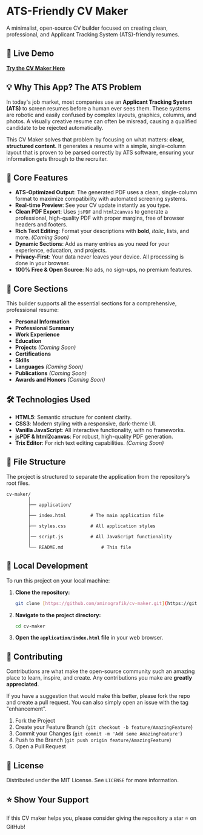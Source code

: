 # ATS-Friendly CV Maker

A minimalist, open-source CV builder focused on creating clean, professional, and Applicant Tracking System (ATS)-friendly resumes.

## 🚀 Live Demo

**[Try the CV Maker Here](https://aminografik.github.io/cv-maker/application/)**

## 💡 Why This App? The ATS Problem

In today's job market, most companies use an **Applicant Tracking System (ATS)** to screen resumes before a human ever sees them. These systems are robotic and easily confused by complex layouts, graphics, columns, and photos. A visually creative resume can often be misread, causing a qualified candidate to be rejected automatically.

This CV Maker solves that problem by focusing on what matters: **clear, structured content.** It generates a resume with a simple, single-column layout that is proven to be parsed correctly by ATS software, ensuring your information gets through to the recruiter.

## 🌟 Core Features

-   **ATS-Optimized Output**: The generated PDF uses a clean, single-column format to maximize compatibility with automated screening systems.
-   **Real-time Preview**: See your CV update instantly as you type.
-   **Clean PDF Export**: Uses `jsPDF` and `html2canvas` to generate a professional, high-quality PDF with proper margins, free of browser headers and footers.
-   **Rich Text Editing**: Format your descriptions with **bold**, *italic*, lists, and more. *(Coming Soon)*
-   **Dynamic Sections**: Add as many entries as you need for your experience, education, and projects.
-   **Privacy-First**: Your data never leaves your device. All processing is done in your browser.
-   **100% Free & Open Source**: No ads, no sign-ups, no premium features.

## 📄 Core Sections

This builder supports all the essential sections for a comprehensive, professional resume:

-   **Personal Information**
-   **Professional Summary**
-   **Work Experience**
-   **Education**
-   **Projects** *(Coming Soon)*
-   **Certifications**
-   **Skills**
-   **Languages** *(Coming Soon)*
-   **Publications** *(Coming Soon)*
-   **Awards and Honors** *(Coming Soon)*

## 🛠️ Technologies Used

-   **HTML5**: Semantic structure for content clarity.
-   **CSS3**: Modern styling with a responsive, dark-theme UI.
-   **Vanilla JavaScript**: All interactive functionality, with no frameworks.
-   **jsPDF & html2canvas**: For robust, high-quality PDF generation.
-   **Trix Editor**: For rich text editing capabilities. *(Coming Soon)*

## 📂 File Structure

The project is structured to separate the application from the repository's root files.
```
cv-maker/
        │
        ├── application/
        │
        ├── index.html         # The main application file
        │
        ├── styles.css         # All application styles
        │
        │── script.js          # All JavaScript functionality
        │
        └── README.md              # This file
```

## 🔧 Local Development

To run this project on your local machine:

1.  **Clone the repository:**
    ```bash
    git clone [https://github.com/aminografik/cv-maker.git](https://github.com/aminografik/cv-maker.git)
    ```
2.  **Navigate to the project directory:**
    ```bash
    cd cv-maker
    ```
3.  **Open the `application/index.html` file** in your web browser.

## 🤝 Contributing

Contributions are what make the open-source community such an amazing place to learn, inspire, and create. Any contributions you make are **greatly appreciated**.

If you have a suggestion that would make this better, please fork the repo and create a pull request. You can also simply open an issue with the tag "enhancement".

1.  Fork the Project
2.  Create your Feature Branch (`git checkout -b feature/AmazingFeature`)
3.  Commit your Changes (`git commit -m 'Add some AmazingFeature'`)
4.  Push to the Branch (`git push origin feature/AmazingFeature`)
5.  Open a Pull Request

## 📄 License

Distributed under the MIT License. See `LICENSE` for more information.

## ⭐ Show Your Support

If this CV maker helps you, please consider giving the repository a star ⭐ on GitHub!
